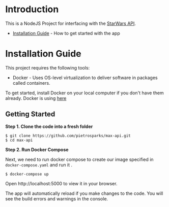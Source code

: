 # Introduction

This is a NodeJS Project for interfacing with the [StarWars API](https://swapi.co). 

- [Installation Guide](#installation-guide) - How to get started with the app

# <a name='installation-guide'>Installation Guide</a>

This project requires the following tools:

- Docker - Uses OS-level virtualization to deliver software in packages called containers.

To get started, install Docker on your local computer if you don't have them already. Docker is using [here](https://docker.com/)

## Getting Started

**Step 1. Clone the code into a fresh folder**

```
$ git clone https://github.com/pietrosparks/max-api.git
$ cd max-api
```

**Step 2. Run Docker Compose**

Next, we need to run docker compose to create our image specified in `docker-compose.yaml` and run it .

```
$ docker-compose up
```

Open http://localhost:5000 to view it in your browser.

The app will automatically reload if you make changes to the code.
You will see the build errors and warnings in the console.

